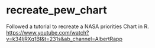 # recreate_pew_chart
 Followed a tutorial to recreate a NASA priorities Chart in R. https://www.youtube.com/watch?v=k34IjRXq1BI&t=231s&ab_channel=AlbertRapp
